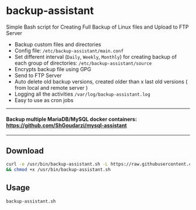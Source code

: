 # backup-assistant
Simple Bash script for Creating Full Backup of Linux files and Upload to FTP Server


+ Backup custom files and directories
+ Config file:   `/etc/backup-assistant/main.conf`
+ Set different interval (`Daily`, `Weekly`, `Monthly`) for creating backup of each group of directories: `/etc/backup-assistant/source`
+ Encrypts backup file using GPG
+ Send to FTP Server 
+ Auto delete old backup versions, created older than x last old versions ( from local and remote server )
+ Logging all the activities `/var/log/backup-assistant.log`
+ Easy to use as cron jobs
-------------------------------------
#### Backup multiple MariaDB/MySQL docker containers: https://github.com/ShGoudarzi/mysql-assistant
-------------------------------------

## Download
```bash
curl -o /usr/bin/backup-assistant.sh -L https://raw.githubusercontent.com/ShGoudarzi/backup-assistant/main/backup-assistant.sh \
&& chmod +x /usr/bin/backup-assistant.sh
```

## Usage
```
backup-assistant.sh 
```
